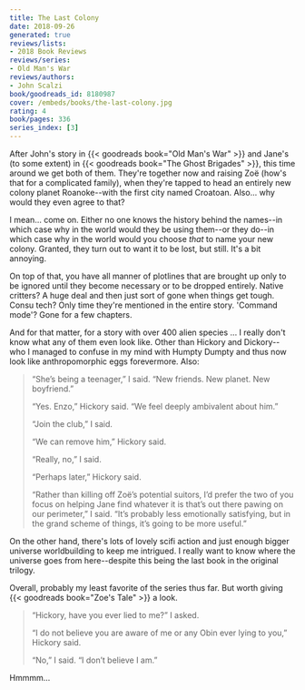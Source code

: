 ```yaml
---
title: The Last Colony
date: 2018-09-26
generated: true
reviews/lists:
- 2018 Book Reviews
reviews/series:
- Old Man's War
reviews/authors:
- John Scalzi
book/goodreads_id: 8180987
cover: /embeds/books/the-last-colony.jpg
rating: 4
book/pages: 336
series_index: [3]
---
```

After John's story in {{< goodreads book="Old Man's War" >}} and Jane's (to some extent) in {{< goodreads book="The Ghost Brigades" >}}, this time around we get both of them. They're together now and raising Zoë (how's that for a complicated family), when they're tapped to head an entirely new colony planet Roanoke--with the first city named Croatoan. Also... why would they even agree to that?  

I mean... come on. Either no one knows the history behind the names--in which case why in the world would they be using them--or they do--in which case why in the world would you choose _that_ to name your new colony. Granted, they turn out to want it to be lost, but still. It's a bit annoying.  

<!--more-->

On top of that, you have all manner of plotlines that are brought up only to be ignored until they become necessary or to be dropped entirely. Native critters? A huge deal and then just sort of gone when things get tough. Consu tech? Only time they're mentioned in the entire story. 'Command mode'? Gone for a few chapters.  

And for that matter, for a story with over 400 alien species ... I really don't know what any of them even look like. Other than Hickory and Dickory-- who I managed to confuse in my mind with Humpty Dumpty and thus now look like anthropomorphic eggs forevermore. Also:  

> “She’s being a teenager,” I said. “New friends. New planet. New boyfriend.”  
>
> “Yes. Enzo,” Hickory said. “We feel deeply ambivalent about him.”  
>
> “Join the club,” I said.  
>
> “We can remove him,” Hickory said.  
>
> “Really, no,” I said.  
>
> “Perhaps later,” Hickory said.  
>
> “Rather than killing off Zoë’s potential suitors, I’d prefer the two of you focus on helping Jane find whatever it is that’s out there pawing on our perimeter,” I said. “It’s probably less emotionally satisfying, but in the grand scheme of things, it’s going to be more useful.”  

On the other hand, there's lots of lovely scifi action and just enough bigger universe worldbuilding to keep me intrigued. I really want to know where the universe goes from here--despite this being the last book in the original trilogy.  

Overall, probably my least favorite of the series thus far. But worth giving {{< goodreads book="Zoe's Tale" >}} a look.  

> “Hickory, have you ever lied to me?” I asked.  
>
> “I do not believe you are aware of me or any Obin ever lying to you,” Hickory said.  
>
> “No,” I said. “I don’t believe I am.”  

Hmmmm...